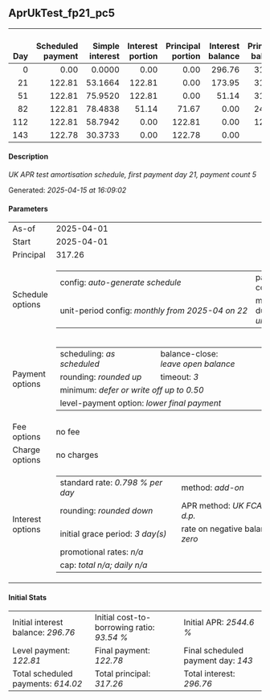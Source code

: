 <h2>AprUkTest_fp21_pc5</h2><table><thead style="vertical-align: bottom;"><th style="text-align: right;">Day</th><th style="text-align: right;">Scheduled payment</th><th style="text-align: right;">Simple interest</th><th style="text-align: right;">Interest portion</th><th style="text-align: right;">Principal portion</th><th style="text-align: right;">Interest balance</th><th style="text-align: right;">Principal balance</th><th style="text-align: right;">Total simple interest</th><th style="text-align: right;">Total interest</th><th style="text-align: right;">Total principal</th></thead><tr style="text-align: right;"><td class="ci00">0</td><td class="ci01" style="white-space: nowrap;">0.00</td><td class="ci02">0.0000</td><td class="ci03">0.00</td><td class="ci04">0.00</td><td class="ci05">296.76</td><td class="ci06">317.26</td><td class="ci07">0.0000</td><td class="ci08">0.00</td><td class="ci09">0.00</td></tr><tr style="text-align: right;"><td class="ci00">21</td><td class="ci01" style="white-space: nowrap;">122.81</td><td class="ci02">53.1664</td><td class="ci03">122.81</td><td class="ci04">0.00</td><td class="ci05">173.95</td><td class="ci06">317.26</td><td class="ci07">53.1664</td><td class="ci08">122.81</td><td class="ci09">0.00</td></tr><tr style="text-align: right;"><td class="ci00">51</td><td class="ci01" style="white-space: nowrap;">122.81</td><td class="ci02">75.9520</td><td class="ci03">122.81</td><td class="ci04">0.00</td><td class="ci05">51.14</td><td class="ci06">317.26</td><td class="ci07">129.1185</td><td class="ci08">245.62</td><td class="ci09">0.00</td></tr><tr style="text-align: right;"><td class="ci00">82</td><td class="ci01" style="white-space: nowrap;">122.81</td><td class="ci02">78.4838</td><td class="ci03">51.14</td><td class="ci04">71.67</td><td class="ci05">0.00</td><td class="ci06">245.59</td><td class="ci07">207.6023</td><td class="ci08">296.76</td><td class="ci09">71.67</td></tr><tr style="text-align: right;"><td class="ci00">112</td><td class="ci01" style="white-space: nowrap;">122.81</td><td class="ci02">58.7942</td><td class="ci03">0.00</td><td class="ci04">122.81</td><td class="ci05">0.00</td><td class="ci06">122.78</td><td class="ci07">266.3965</td><td class="ci08">296.76</td><td class="ci09">194.48</td></tr><tr style="text-align: right;"><td class="ci00">143</td><td class="ci01" style="white-space: nowrap;">122.78</td><td class="ci02">30.3733</td><td class="ci03">0.00</td><td class="ci04">122.78</td><td class="ci05">0.00</td><td class="ci06">0.00</td><td class="ci07">296.7698</td><td class="ci08">296.76</td><td class="ci09">317.26</td></tr></table><p><h4>Description</h4><i>UK APR test amortisation schedule, first payment day 21, payment count 5</i></p><p>Generated: <i>2025-04-15 at 16:09:02</i></p><h4>Parameters</h4><table><tr><td>As-of</td><td>2025-04-01</td></tr><tr><td>Start</td><td>2025-04-01</td></tr><tr><td>Principal</td><td>317.26</td></tr><tr><td>Schedule options</td><td><table><tr><td>config: <i>auto-generate schedule</i></td><td>payment count: <i>5</i></td></tr><tr><td style="white-space: nowrap;">unit-period config: <i>monthly from 2025-04 on 22</i></td><td>max duration: <i>unlimited</i></td></tr></table></td></tr><tr><td>Payment options</td><td><table><tr><td>scheduling: <i>as scheduled</i></td><td>balance-close: <i>leave&nbsp;open&nbsp;balance</i></td></tr><tr><td>rounding: <i>rounded up</i></td><td>timeout: <i>3</i></td></tr><tr><td colspan='2'>minimum: <i>defer&nbsp;or&nbsp;write&nbsp;off&nbsp;up&nbsp;to&nbsp;0.50</i></td></tr><tr><td colspan='2'>level-payment option: <i>lower&nbsp;final&nbsp;payment</i></td></tr></table></td></tr><tr><td>Fee options</td><td>no fee</td></tr><tr><td>Charge options</td><td>no charges</td></tr><tr><td>Interest options</td><td><table><tr><td>standard rate: <i>0.798 % per day</i></td><td>method: <i>add-on</i></td></tr><tr><td>rounding: <i>rounded down</i></td><td>APR method: <i>UK FCA to 1 d.p.</i></td></tr><tr><td>initial grace period: <i>3 day(s)</i></td><td>rate on negative balance: <i>zero</i></td></tr><tr><td colspan="2">promotional rates: <i><i>n/a</i></i></td></tr><tr><td colspan="2">cap: <i>total <i>n/a</i>; daily <i>n/a</i></td></tr></table></td></tr></table><h4>Initial Stats</h4><table><tr><td>Initial interest balance: <i>296.76</i></td><td>Initial cost-to-borrowing ratio: <i>93.54 %</i></td><td>Initial APR: <i>2544.6 %</i></td></tr><tr><td>Level payment: <i>122.81</i></td><td>Final payment: <i>122.78</i></td><td>Final scheduled payment day: <i>143</i></td></tr><tr><td>Total scheduled payments: <i>614.02</i></td><td>Total principal: <i>317.26</i></td><td>Total interest: <i>296.76</i></td></tr></table>